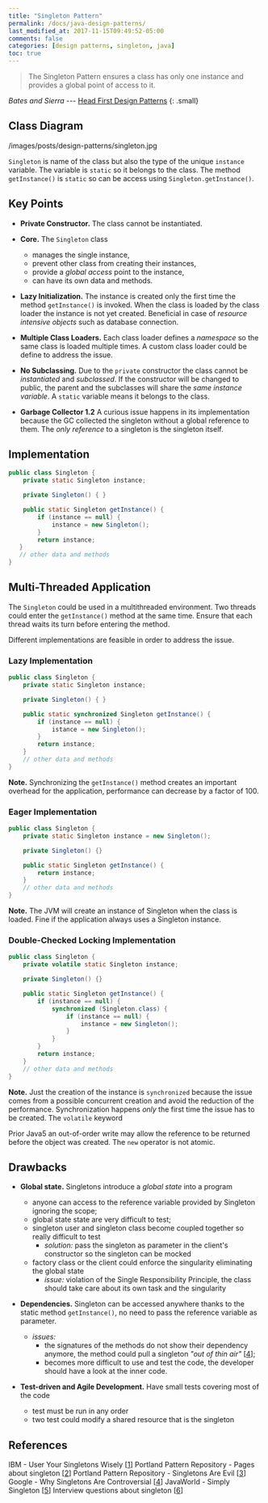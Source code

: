 ```yaml
---
title: "Singleton Pattern"
permalink: /docs/java-design-patterns/
last_modified_at: 2017-11-15T09:49:52-05:00
comments: false
categories: [design patterns, singleton, java]
toc: true
---
```

> The Singleton Pattern ensures a class has only one instance and provides a global point of access to it.

<cite>Bates and Sierra</cite> --- [Head First Design Patterns](http://shop.oreilly.com/product/9780596007126.do)
{: .small}

## Class Diagram
 /images/posts/design-patterns/singleton.jpg 

`Singleton` is name of the class but also the type of the unique `instance` variable. The variable is `static` so it belongs to the class. The method `getInstance()` is `static` so can be access using `Singleton.getInstance()`.

## Key Points
* __Private Constructor.__ The class cannot be instantiated.

* __Core.__ The `Singleton` class
	* manages the single instance,
	* prevent other class from creating their instances,
	* provide a _global access_ point to the instance,
	* can have its own data and methods.
	
* __Lazy Initialization.__ The instance is created only the first time the method `getInstance()` is invoked. When the class is loaded by the class loader the instance is not yet created. Beneficial in case of _resource intensive objects_ such as database connection.

* __Multiple Class Loaders.__ Each class loader defines a _namespace_ so the same class is loaded multiple times. A custom class loader could be define to address the issue.

* __No Subclassing.__ Due to the `private` constructor the class cannot be _instantiated_ and _subclassed_. If the constructor will be changed to public, the parent and the subclasses will share the _same instance variable_. A `static` variable means it belongs to the class.

* __Garbage Collector 1.2__ A curious issue happens in its implementation because the GC collected the singleton without a global reference to them. The _only reference_ to a singleton is the singleton itself.

## Implementation
```java
public class Singleton {
    private static Singleton instance;

    private Singleton() { }

    public static Singleton getInstance() {
        if (instance == null) {
            instance = new Singleton();
        }
        return instance;
   }
   // other data and methods
}
```

## Multi-Threaded Application
The `Singleton` could be used in a multithreaded environment. Two threads could enter the `getInstance()` method at the same time. Ensure that each thread waits its turn before entering the method.

Different implementations are feasible in order to address the issue.

### Lazy Implementation
```java
public class Singleton {
	private static Singleton instance;

	private Singleton() { }

	public static synchronized Singleton getInstance() {
		if (instance == null) {
			istance = new Singleton();
		} 
		return instance;
	}
	// other data and methods
}
```
__Note.__ Synchronizing the `getInstance()` method creates an important overhead for the application, performance can decrease by a factor of 100.

### Eager Implementation
```java
public class Singleton {
	private static Singleton instance = new Singleton();

	private Singleton() {}

	public static Singleton getInstance() {
		return instance;
	}
	// other data and methods
}
```
__Note.__ The JVM will create an instance of Singleton when the class is loaded. Fine if the application always uses a Singleton instance. 

### Double-Checked Locking Implementation
```java
public class Singleton {
	private volatile static Singleton instance;

	private Singleton() {}

	public static Singleton getInstance() {
		if (instance == null) {
			synchronized (Singleton.class) {
				if (instance == null) {
					instance = new Singleton();
				}
			}
		}
		return instance;
	}
	// other data and methods
}
```
__Note.__ Just the creation of the instance is `synchronized` because the issue comes from a possible concurrent creation and avoid the reduction of the performance. Synchronization happens _only_ the first time the issue has to be created. The `volatile` keyword

Prior Java5 an out-of-order write may allow the reference to be returned before the object was created. The `new` operator is not atomic.

## Drawbacks
* __Global state.__ Singletons introduce a _global state_ into a program 
	* anyone can access to the reference variable provided by Singleton ignoring the scope;
	* global state state are very difficult to test;
	* singleton user and singleton class become coupled together so really difficult to test
		* _solution:_ pass the singleton as parameter in the client's constructor so the singleton can be mocked
	* factory class or the client could enforce the singularity eliminating the global state
		* _issue:_ violation of the Single Responsibility Principle, the class should take care about its own task and the singularity

* __Dependencies.__ Singleton can be accessed anywhere thanks to the static method `getInstance()`, no need to pass the reference variable as parameter.
	* _issues:_ 
		* the signatures of the methods do not show their dependency anymore, the method could pull a singleton _"out of thin air"_ [[4]];
		* becomes more difficult to use and test the code, the developer should have a look at the inner code.
		
* __Test-driven and Agile Development.__ Have small tests covering most of the code
	* test must be run in any order
	* two test could modify a shared resource that is the singleton


## References
IBM - User Your Singletons Wisely [[1]]
Portland Pattern Repository - Pages about singleton [[2]]
Portland Pattern Repository - Singletons Are Evil [[3]]
Google - Why Singletons Are Controversial [[4]]
JavaWorld - Simply Singleton [[5]]
Interview questions about singleton [[6]]

[1]: http://www.ibm.com/developerworks/webservices/library/co-single/index.html
[2]: http://c2.com/cgi/wiki?search=Singleton
[3]: http://c2.com/cgi-bin/wiki?SingletonsAreEvil
[4]: https://code.google.com/p/google-singleton-detector/wiki/WhySingletonsAreControversial
[5]: https://code.google.com/p/google-singleton-detector/wiki/WhySingletonsAreControversial
[6]: http://javarevisited.blogspot.fr/2011/03/10-interview-questions-on-singleton.html
